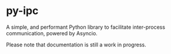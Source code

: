 # py-ipc
A simple, and performant Python library to facilitate inter-process communication, powered by Asyncio.  

Please note that documentation is still a work in progress.
